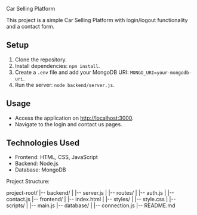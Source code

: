  Car Selling Platform

This project is a simple Car Selling Platform with login/logout functionality and a contact form.

## Setup

1. Clone the repository.
2. Install dependencies: `npm install`.
3. Create a `.env` file and add your MongoDB URI: `MONGO_URI=your-mongodb-uri`.
4. Run the server: `node backend/server.js`.

## Usage

- Access the application on [http://localhost:3000](http://localhost:3000).
- Navigate to the login and contact us pages.

## Technologies Used

- Frontend: HTML, CSS, JavaScript
- Backend: Node.js
- Database: MongoDB


Project Structure:

project-root/
|-- backend/
|   |-- server.js
|   |-- routes/
|       |-- auth.js
|       |-- contact.js
|-- frontend/
|   |-- index.html
|   |-- styles/
|       |-- style.css
|   |-- scripts/
|       |-- main.js
|-- database/
|   |-- connection.js
|-- README.md
